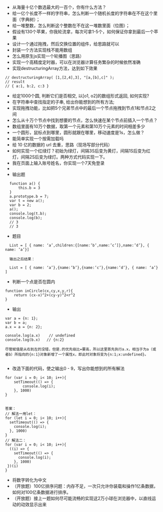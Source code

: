 
- 从海量十亿个数选最大的一百个，你有什么方法？
- 给一亿个长度不一样的字符串，怎么判断一个随机长度的字符串在不在这个里面（字典树）；
- 给一堆整数，怎么判断这个整数在不在这一堆数里面（位图）；
- 假设有130个苹果，你我轮流拿，每次可拿1-5个，如何保证你拿到最后一个苹果
- 设计一个通过拖拽，然后交换位置的组件，给思路就可以
- 封装一个方法实现栈不能用数组
- 怎么用原生js实现一个轮播图（思路）
- 实现一个高精度定时器，可以在浏览器计算任务繁杂的时候依然准确
- 实现destructuringArray方法，达到如下效果
``` 
// destructuringArray( [1,[2,4],3], "[a,[b],c]" );
// result
// { a:1, b:2, c:3 }

```
- 给定1000个圆, 判断它们是否相交, 以[o1, o2]的数组形式返回, 如何实现?
- 在字符串中查找指定的子串, 给出你能想到的所有方法;
- 实现拖拽功能，比如把5个兄弟节点中的最后一个节点拖拽到节点1和节点2之间
- 怎么从十万个节点中找到想要的节点，怎么快速在某个节点前插入一个节点？
- 数组里面有10万个数据，取第一个元素和第10万个元素的时间相差多少
- 一个圆形，鼠标点到哪里，圆形就跟在哪里，移动速度是1s，怎么做？
- 能简单实现一个按需加载吗
- 给 10 亿的数据的 url 去重，思路（现场写部分代码）
- 如何实现一个红绿灯？初始为绿灯，间隔3S后变为黄灯，间隔1S后变为红灯，间隔2S后变为绿灯。两种方式代码实现一下。
- 我在页面上输入账号姓名，你实现一个7天免登录
- 
- 输出题
``` 
  function a() {
      this.b = 3
  }
  a.prototype.b = 7;
  var t = new a();
  var b = 2;
  a();
  console.log(t.b);
  console.log(b);
  // 3
  // 3

```
- 题目
``` 
  List = [ { name: ‘a’,children:{[name:’b’,name:’c’]},name:’d’}, { name: ‘a’}]
  
  输出之后结果：
  
  List = [ { name: ‘a’},{name:’b’},{name:’c’},{name:’d’}, { name: ‘a’} ]

```
- 判断一个点是否在圆内
``` 
function inCircle(cx,cy,x,y,r){
    return (cx-x)^2+(cy-y)^2<r^2
}

```

- 输出
``` 
var a = {n: 1};
var b = a;
a.x = a = {n: 2};

console.log(a.x) 	// undefined 
console.log(b.x)   // {n:2}

尽管赋值是从右到左的没错，但是.的优先级比=要高，所以这里首先执行a.x，相当于为a（或者b）所指向的{n:1}对象新增了一个属性x，即此时对象将变为{n:1;x:undefined}。


```
- 改造下面的代码，使之输出0 - 9，写出你能想到的所有解法
```  
for (var i = 0; i< 10; i++){
	setTimeout(() => {
		console.log(i);
    }, 1000)
}


答案：
// 解法一用let：
for (let i = 0; i< 10; i++){
  setTimeout(() => {
    console.log(i);
  }, 1000)
}
// 解法二：
for (var i = 0; i< 10; i++){
  ((i) => {
    setTimeout(() => {
      console.log(i);
    }, 1000)
 })(i)
}
```

- 将数字转化为中文
- （开放题）100亿排序问题：内存不足，一次只允许你装载和操作1亿条数据，如何对100亿条数据进行排序。
- （开放题）接上一题如何尽可能流畅的实现这2万小球在浏览器中，以直线运动的动效显示出来
